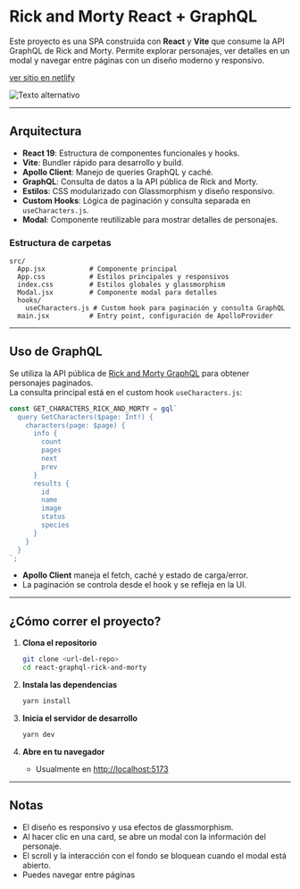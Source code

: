 # Rick and Morty React + GraphQL

Este proyecto es una SPA construida con **React** y **Vite** que consume la API GraphQL de Rick and Morty. Permite explorar personajes, ver detalles en un modal y navegar entre páginas con un diseño moderno y responsivo.

[ver sitio en netlify](https://rick-and-morty-graphql.netlify.app/)

![Texto alternativo](/src/assets/preview.gif)

---

## Arquitectura

- **React 19**: Estructura de componentes funcionales y hooks.
- **Vite**: Bundler rápido para desarrollo y build.
- **Apollo Client**: Manejo de queries GraphQL y caché.
- **GraphQL**: Consulta de datos a la API pública de Rick and Morty.
- **Estilos**: CSS modularizado con Glassmorphism y diseño responsivo.
- **Custom Hooks**: Lógica de paginación y consulta separada en `useCharacters.js`.
- **Modal**: Componente reutilizable para mostrar detalles de personajes.

### Estructura de carpetas

```
src/
  App.jsx           # Componente principal
  App.css           # Estilos principales y responsivos
  index.css         # Estilos globales y glassmorphism
  Modal.jsx         # Componente modal para detalles
  hooks/
    useCharacters.js # Custom hook para paginación y consulta GraphQL
  main.jsx          # Entry point, configuración de ApolloProvider
```

---

## Uso de GraphQL

Se utiliza la API pública de [Rick and Morty GraphQL](https://rickandmortyapi.com/graphql) para obtener personajes paginados.  
La consulta principal está en el custom hook `useCharacters.js`:

```js
const GET_CHARACTERS_RICK_AND_MORTY = gql`
  query GetCharacters($page: Int!) {
    characters(page: $page) {
      info {
        count
        pages
        next
        prev
      }
      results {
        id
        name
        image
        status
        species
      }
    }
  }
`;
```

- **Apollo Client** maneja el fetch, caché y estado de carga/error.
- La paginación se controla desde el hook y se refleja en la UI.

---

## ¿Cómo correr el proyecto?

1. **Clona el repositorio**

   ```bash
   git clone <url-del-repo>
   cd react-graphql-rick-and-morty
   ```

2. **Instala las dependencias**

   ```bash
   yarn install
   ```

3. **Inicia el servidor de desarrollo**

   ```bash
   yarn dev
   ```

4. **Abre en tu navegador**
   - Usualmente en [http://localhost:5173](http://localhost:5173)

---

## Notas

- El diseño es responsivo y usa efectos de glassmorphism.
- Al hacer clic en una card, se abre un modal con la información del personaje.
- El scroll y la interacción con el fondo se bloquean cuando el modal está abierto.
- Puedes navegar entre páginas
